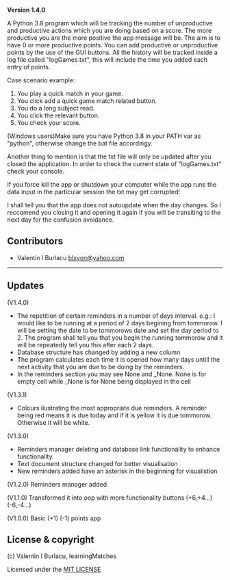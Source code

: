 **Version 1.4.0**

A Python 3.8 program which will be tracking the number of unproductive and productive actions which 
you are doing based on a score. The more productive you are the more positive the app message will be.
The aim is to have 0 or more productive points. You can add productive or unproductive points by the use of the
GUI buttons. All the history will be tracked inside a log file called "logGames.txt", this will include the
time you added each entry of points.

Case scenario example:
1. You play a quick match in your game.
1. You click add a quick game match related button.
1. You do a long subject read.
1. You click the relevant button.
1. You check your score.


(Windows users)Make sure you have Python 3.8 in your PATH var as "python", otherwise change the bat file accordingy.


Another thing to mention is that the txt file will only be updated after you closed the application. In
order to check the current state of "logGames.txt" check your console. 

If you force kill the app or shutdown your computer while the app runs the data input in the particular session the txt may get corrupted!

I shall tell you that the app does not autoupdate when the day changes. So I reccomend you closing it and opening it again if you
will be transiting to the next day for the confusion avoidance.
## Contributors

- Valentin I Burlacu <blxyon@yahoo.com>

---
## Updates

(V1.4.0)
- The repetition of certain reminders in a number of days interval. e.g.: I would like to be running at a 
period of 2 days begining from tommorow. I will be setting the date to be tommorows date and set the day period
to 2. The program shall tell you that you begin the running tommorow and it will be repeatedly tell you this
after each 2 days.
- Database structure has changed by adding a new column
- The program calculates each time it is opened how many days untill the next activity that you are due to be doing
by the reminders.
- In the reminders section you may see None and _None. None is for empty cell while _None is for None being displayed in the cell

(V1.3.1)
- Colours ilustrating the most appropriate due reminders. 
A reminder being red means it is due today and if it is yellow it is due tommorow.
Otherwise it will be white.

(V1.3.0) 
- Reminders manager deleting and database link functionality to enhance functionality.
- Text document structure changed for better visualisation
- New reminders added have an asterisk in the beginning for visualistion

(V1.2.0) Reminders manager added

(V1.1.0) Transformed it into oop with more functionality buttons (+6,+4...) (-6,-4...)

(V1.0.0) Basic (+1) (-1) points app 

## License & copyright

(c) Valentin I Burlacu, learningMatches

Licensed under the [MIT LICENSE](LICENSE)